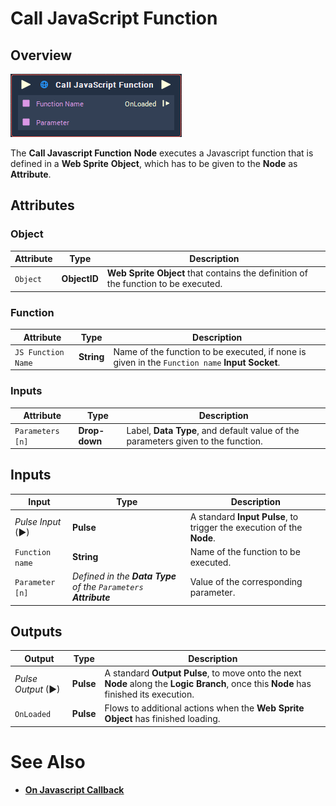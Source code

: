 # Call JavaScript Function

## Overview

![The Call Javascript Function Node.](../../.gitbook/assets/node-call-javascript-function.png)


The **Call Javascript Function** **Node** executes a Javascript function that is defined in a **Web Sprite** **Object**, which has to be given to the **Node** as **Attribute**.

## Attributes

### Object

|Attribute|Type|Description|
|---|---|---|
| `Object` | **ObjectID** | **Web Sprite** **Object** that contains the definition of the function to be executed. |

### Function

|Attribute|Type|Description|
|---|---|---|
|`JS Function Name` | **String** | Name of the function to be executed, if none is given in the `Function name` **Input Socket**. |

### Inputs

|Attribute|Type|Description|
|---|---|---|
| `Parameters [n]` | **Drop-down** | Label, **Data Type**, and default value of the parameters given to the function. |

## Inputs

|Input|Type|Description|
|---|---|---|
|*Pulse Input* (►)|**Pulse**|A standard **Input Pulse**, to trigger the execution of the **Node**.|
| `Function name` | **String** | Name of the function to be executed. |
| `Parameter [n]` | _Defined in the **Data Type** of the `Parameters` **Attribute**_  | Value of the corresponding parameter. |

## Outputs

|Output|Type|Description|
|---|---|---|
|*Pulse Output* (►)|**Pulse**|A standard **Output Pulse**, to move onto the next **Node** along the **Logic Branch**, once this **Node** has finished its execution.|
| `OnLoaded` | **Pulse** | Flows to additional actions when the **Web Sprite** **Object** has finished loading. |

# See Also

 * [**On Javascript Callback**](../events/web/on-javascript-callback.md)
